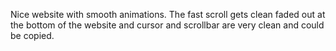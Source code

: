 Nice website with smooth animations. The fast scroll gets clean faded out at the bottom of the website and cursor and scrollbar are very clean and could be copied.